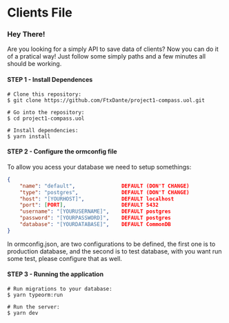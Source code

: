 # Clients File
### Hey There!
<p>
Are you looking for a simply API to save data of clients? Now you can do it of a pratical way!
Just follow some simply paths and a few minutes all should be working. 
</p>
 
#### STEP 1 - Install Dependences
```
# Clone this repository: 
$ git clone https://github.com/FtxDante/project1-compass.uol.git

# Go into the repository: 
$ cd project1-compass.uol

# Install dependencies: 
$ yarn install
```
#### STEP 2 - Configure the ormconfig file
To allow you acess your database we need to setup somethings:
```json
{
	"name": "default",    			 DEFAULT (DON'T CHANGE)
	"type": "postgres",  			 DEFAULT (DON'T CHANGE)
	"host": "[YOURHOST]", 			 DEFAULT localhost
	"port": [PORT],                  DEFAULT 5432
	"username": "[YOURUSERNAME]",	 DEFAULT postgres
	"password": "[YOURPASSWORD]",    DEFAULT postgres
	"database": "[YOURDATABASE]",    DEFAULT CommonDB
}
```
In ormconfig.json, are two configurations to be defined, the first one is to production database, and the second is to test database, with you want run some test, please configure that as well.

#### STEP 3 - Running the application
```
# Run migrations to your database: 
$ yarn typeorm:run

# Run the server: 
$ yarn dev
```
